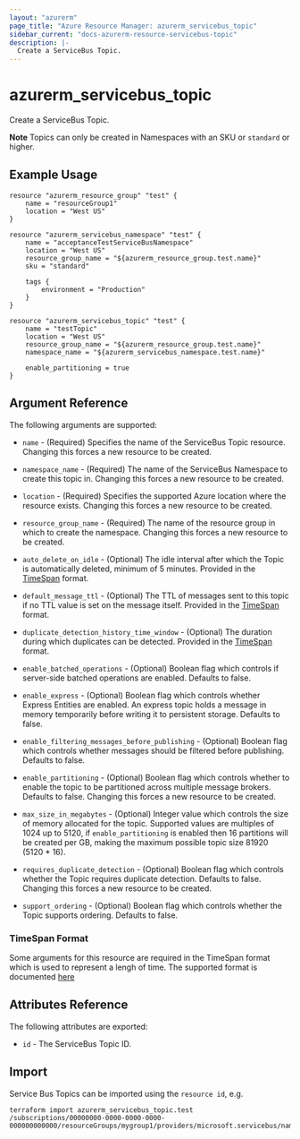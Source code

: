 ```yaml
---
layout: "azurerm"
page_title: "Azure Resource Manager: azurerm_servicebus_topic"
sidebar_current: "docs-azurerm-resource-servicebus-topic"
description: |-
  Create a ServiceBus Topic.
---
```


# azurerm\_servicebus\_topic

Create a ServiceBus Topic.

**Note** Topics can only be created in Namespaces with an SKU or `standard` or
higher.

## Example Usage

```
resource "azurerm_resource_group" "test" {
    name = "resourceGroup1"
    location = "West US"
}

resource "azurerm_servicebus_namespace" "test" {
    name = "acceptanceTestServiceBusNamespace"
    location = "West US"
    resource_group_name = "${azurerm_resource_group.test.name}"
    sku = "standard"

    tags {
        environment = "Production"
    }
}

resource "azurerm_servicebus_topic" "test" {
    name = "testTopic"
    location = "West US"
    resource_group_name = "${azurerm_resource_group.test.name}"
    namespace_name = "${azurerm_servicebus_namespace.test.name}"

    enable_partitioning = true
}
```

## Argument Reference

The following arguments are supported:

* `name` - (Required) Specifies the name of the ServiceBus Topic resource. Changing this forces a
    new resource to be created.

* `namespace_name` - (Required) The name of the ServiceBus Namespace to create
    this topic in. Changing this forces a new resource to be created.

* `location` - (Required) Specifies the supported Azure location where the resource exists.
    Changing this forces a new resource to be created.

* `resource_group_name` - (Required) The name of the resource group in which to
    create the namespace. Changing this forces a new resource to be created.

* `auto_delete_on_idle` - (Optional) The idle interval after which the
    Topic is automatically deleted, minimum of 5 minutes. Provided in the [TimeSpan](#timespan-format)
    format.

* `default_message_ttl` - (Optional) The TTL of messages sent to this topic if no
    TTL value is set on the message itself. Provided in the [TimeSpan](#timespan-format)
    format.

* `duplicate_detection_history_time_window` - (Optional) The duration during which
    duplicates can be detected. Provided in the [TimeSpan](#timespan-format) format.

* `enable_batched_operations` - (Optional) Boolean flag which controls if server-side
    batched operations are enabled. Defaults to false.

* `enable_express` - (Optional) Boolean flag which controls whether Express Entities
    are enabled. An express topic holds a message in memory temporarily before writing
    it to persistent storage. Defaults to false.

* `enable_filtering_messages_before_publishing` - (Optional) Boolean flag which
    controls whether messages should be filtered before publishing. Defaults to
    false.

* `enable_partitioning` - (Optional) Boolean flag which controls whether to enable
    the topic to be partitioned across multiple message brokers. Defaults to false.
    Changing this forces a new resource to be created.

* `max_size_in_megabytes` - (Optional) Integer value which controls the size of
    memory allocated for the topic. Supported values are multiples of 1024 up to
    5120, if `enable_partitioning` is enabled then 16 partitions will be created
    per GB, making the maximum possible topic size 81920 (5120 * 16).

* `requires_duplicate_detection` - (Optional) Boolean flag which controls whether
    the Topic requires duplicate detection. Defaults to false. Changing this forces
    a new resource to be created.

* `support_ordering` - (Optional) Boolean flag which controls whether the Topic
    supports ordering. Defaults to false.

### TimeSpan Format

Some arguments for this resource are required in the TimeSpan format which is
used to represent a lengh of time. The supported format is documented [here](https://msdn.microsoft.com/en-us/library/se73z7b9(v=vs.110).aspx#Anchor_2)

## Attributes Reference

The following attributes are exported:

* `id` - The ServiceBus Topic ID.

## Import

Service Bus Topics can be imported using the `resource id`, e.g.

```
terraform import azurerm_servicebus_topic.test /subscriptions/00000000-0000-0000-0000-000000000000/resourceGroups/mygroup1/providers/microsoft.servicebus/namespaces/sbns1/topics/sntopic1
```
